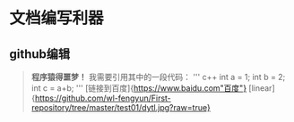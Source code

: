 # 文档编写利器
## github编辑
>**程序猿得噩梦！**
我需要引用其中的一段代码：
''' c++
int a = 1;
int b = 2;
int c = a+b;
'''
[链接到百度]{https://www.baidu.com"百度"}
[linear]{https://github.com/wl-fengyun/First-repository/tree/master/test01/dytl.jpg?raw=true}

